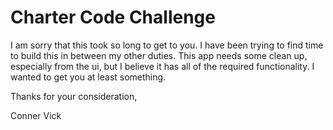 # Charter Code Challenge

I am sorry that this took so long to get to you. I have been trying to find time to build this in between my other duties. This app needs some clean up, especially from the ui, but I believe it has all of the required functionality. I wanted to get you at least something.

Thanks for your consideration,

Conner Vick
